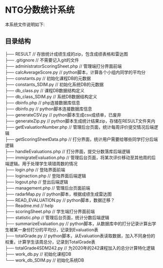 # NTG分数统计系统  
本系统文件说明如下:  
## 目录结构  
├── RESULT                              // 存放统计成绩生成的zip，包含成绩表格和雷达图  
├── .gitignore                          // 不需要记入git的文件  
├── administratorScoringSheet.php       // 管理端打分界面前端  
├── calcAverageScore.py                 // python脚本，计算各个小组内同学的平均分  
├── constants.py                        // 初始化课程DB的元数据  
├── constants_SDIM.py                   // 初始化系统DB的元数据  
├── db_class.py                         // 课程DB数据结构定义  
├── db_class_SDIM.py                    // 系统DB数据结构定义  
├── dbinfo.php                          // php连接数据库信息  
├── dbinfo.py                           // python脚本连接数据库信息  
├── generateCSV.py                      // python脚本生成csv成绩单，已废弃  
├── generateZip.py                      // python脚本生成统计结果zip，存储在RESULT文件夹内  
├── getEvaluationNumber.php             // 管理后台页面，统计每周评价提交情况后端逻辑  
├── getScoringSheetData.php             // 打分界面，统计用户需要给哪些同学打分后端逻辑  
├── handleEvaluations.php               // 打分界面，提交分数落库后端逻辑  
├── immigrateEvaluation.php             // 管理后台页面，将某次评价移动至其他周的后端逻辑。用于处理学生填错周数的情况  
├── login.php                           // 登陆界面前端  
├── loginaction.php                     // 登陆界面后端逻辑  
├── logout.php                          // 登出后端逻辑  
├── management.php                      // 管理后台页面前端  
├── radarMap.py                         // python脚本，根据成绩生成雷达图  
├── READ_EVALUATION.py                  // python脚本，数据迁移？  
├── Readme.md                           // help  
├── scoringSheet.php                    // 学生端打分界面前端  
├── statistic.php                       // 管理后台页面，统计分数后端逻辑  
├── summarizeEvaluation.py              // python脚本，从数据库中的打分记录计算出学生被某一身份打分的平均分，记录到Evaluation表  
├── totalGrade.py                       // python脚本，从Evaluation表读取数据，加入不同身份的权重，计算学生该周总分，记录到TotalGrade表  
├── totalGrade4SDM242.py                // 为2020年的242课程加入的总分计算特化逻辑  
├── work_db.py                          // 初始化课程DB  
└── work_db_SDIM.py                     // 初始化系统DB  
